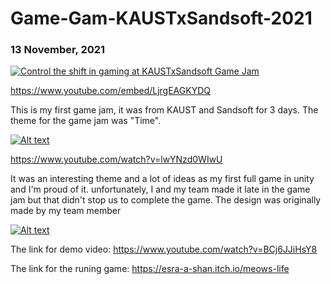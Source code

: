 # Game-Gam-KAUSTxSandsoft-2021
### 13 November, 2021


[![Control the shift in gaming at KAUSTxSandsoft Game Jam](https://img.youtube.com/vi/LjrgEAGKYDQ/0.jpg)](https://www.youtube.com/watch?v=LjrgEAGKYDQ)



https://www.youtube.com/embed/LjrgEAGKYDQ

This is my first game jam, it was from KAUST and Sandsoft
for 3 days. The theme for the game jam was "Time".

[![Alt text](https://img.youtube.com/vi/lwYNzd0WIwU/0.jpg)](https://www.youtube.com/watch?v=lwYNzd0WIwU)

https://www.youtube.com/watch?v=lwYNzd0WIwU

It was an interesting theme and a lot of ideas as my first full game in unity and I'm proud of it.
unfortunately, I and my team made it late in the game jam but that didn't stop us to complete the game.
The design was originally made by my team member

[![Alt text](https://img.youtube.com/vi/BCj6JJiHsY8/0.jpg)](https://www.youtube.com/watch?v=BCj6JJiHsY8)

The link for demo video: https://www.youtube.com/watch?v=BCj6JJiHsY8

The link for the runing game: https://esra-a-shan.itch.io/meows-life

